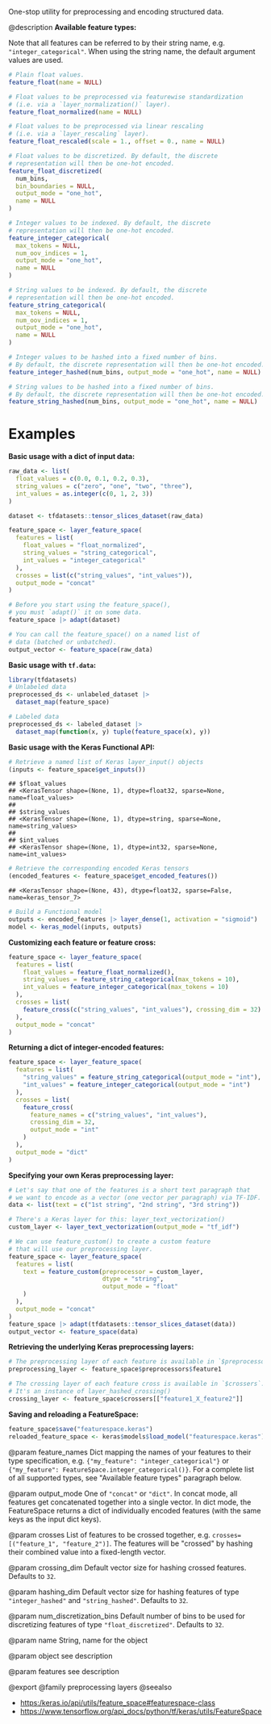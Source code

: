 One-stop utility for preprocessing and encoding structured data.

@description
**Available feature types:**

Note that all features can be referred to by their string name,
e.g. `"integer_categorical"`. When using the string name, the default
argument values are used.


```r
# Plain float values.
feature_float(name = NULL)

# Float values to be preprocessed via featurewise standardization
# (i.e. via a `layer_normalization()` layer).
feature_float_normalized(name = NULL)

# Float values to be preprocessed via linear rescaling
# (i.e. via a `layer_rescaling` layer).
feature_float_rescaled(scale = 1., offset = 0., name = NULL)

# Float values to be discretized. By default, the discrete
# representation will then be one-hot encoded.
feature_float_discretized(
  num_bins,
  bin_boundaries = NULL,
  output_mode = "one_hot",
  name = NULL
)

# Integer values to be indexed. By default, the discrete
# representation will then be one-hot encoded.
feature_integer_categorical(
  max_tokens = NULL,
  num_oov_indices = 1,
  output_mode = "one_hot",
  name = NULL
)

# String values to be indexed. By default, the discrete
# representation will then be one-hot encoded.
feature_string_categorical(
  max_tokens = NULL,
  num_oov_indices = 1,
  output_mode = "one_hot",
  name = NULL
)

# Integer values to be hashed into a fixed number of bins.
# By default, the discrete representation will then be one-hot encoded.
feature_integer_hashed(num_bins, output_mode = "one_hot", name = NULL)

# String values to be hashed into a fixed number of bins.
# By default, the discrete representation will then be one-hot encoded.
feature_string_hashed(num_bins, output_mode = "one_hot", name = NULL)
```
# Examples
**Basic usage with a dict of input data:**


```r
raw_data <- list(
  float_values = c(0.0, 0.1, 0.2, 0.3),
  string_values = c("zero", "one", "two", "three"),
  int_values = as.integer(c(0, 1, 2, 3))
)

dataset <- tfdatasets::tensor_slices_dataset(raw_data)

feature_space <- layer_feature_space(
  features = list(
    float_values = "float_normalized",
    string_values = "string_categorical",
    int_values = "integer_categorical"
  ),
  crosses = list(c("string_values", "int_values")),
  output_mode = "concat"
)

# Before you start using the feature_space(),
# you must `adapt()` it on some data.
feature_space |> adapt(dataset)

# You can call the feature_space() on a named list of
# data (batched or unbatched).
output_vector <- feature_space(raw_data)
```

**Basic usage with `tf.data`:**


```r
library(tfdatasets)
# Unlabeled data
preprocessed_ds <- unlabeled_dataset |>
  dataset_map(feature_space)

# Labeled data
preprocessed_ds <- labeled_dataset |>
  dataset_map(function(x, y) tuple(feature_space(x), y))
```

**Basic usage with the Keras Functional API:**


```r
# Retrieve a named list of Keras layer_input() objects
(inputs <- feature_space$get_inputs())
```

```
## $float_values
## <KerasTensor shape=(None, 1), dtype=float32, sparse=None, name=float_values>
##
## $string_values
## <KerasTensor shape=(None, 1), dtype=string, sparse=None, name=string_values>
##
## $int_values
## <KerasTensor shape=(None, 1), dtype=int32, sparse=None, name=int_values>
```

```r
# Retrieve the corresponding encoded Keras tensors
(encoded_features <- feature_space$get_encoded_features())
```

```
## <KerasTensor shape=(None, 43), dtype=float32, sparse=False, name=keras_tensor_7>
```

```r
# Build a Functional model
outputs <- encoded_features |> layer_dense(1, activation = "sigmoid")
model <- keras_model(inputs, outputs)
```

**Customizing each feature or feature cross:**


```r
feature_space <- layer_feature_space(
  features = list(
    float_values = feature_float_normalized(),
    string_values = feature_string_categorical(max_tokens = 10),
    int_values = feature_integer_categorical(max_tokens = 10)
  ),
  crosses = list(
    feature_cross(c("string_values", "int_values"), crossing_dim = 32)
  ),
  output_mode = "concat"
)
```

**Returning a dict of integer-encoded features:**


```r
feature_space <- layer_feature_space(
  features = list(
    "string_values" = feature_string_categorical(output_mode = "int"),
    "int_values" = feature_integer_categorical(output_mode = "int")
  ),
  crosses = list(
    feature_cross(
      feature_names = c("string_values", "int_values"),
      crossing_dim = 32,
      output_mode = "int"
    )
  ),
  output_mode = "dict"
)
```

**Specifying your own Keras preprocessing layer:**


```r
# Let's say that one of the features is a short text paragraph that
# we want to encode as a vector (one vector per paragraph) via TF-IDF.
data <- list(text = c("1st string", "2nd string", "3rd string"))

# There's a Keras layer for this: layer_text_vectorization()
custom_layer <- layer_text_vectorization(output_mode = "tf_idf")

# We can use feature_custom() to create a custom feature
# that will use our preprocessing layer.
feature_space <- layer_feature_space(
  features = list(
    text = feature_custom(preprocessor = custom_layer,
                          dtype = "string",
                          output_mode = "float"
    )
  ),
  output_mode = "concat"
)
feature_space |> adapt(tfdatasets::tensor_slices_dataset(data))
output_vector <- feature_space(data)
```

**Retrieving the underlying Keras preprocessing layers:**


```r
# The preprocessing layer of each feature is available in `$preprocessors`.
preprocessing_layer <- feature_space$preprocessors$feature1

# The crossing layer of each feature cross is available in `$crossers`.
# It's an instance of layer_hashed_crossing()
crossing_layer <- feature_space$crossers[["feature1_X_feature2"]]
```

**Saving and reloading a FeatureSpace:**


```r
feature_space$save("featurespace.keras")
reloaded_feature_space <- keras$models$load_model("featurespace.keras")
```

@param feature_names
Dict mapping the names of your features to their
type specification, e.g. `{"my_feature": "integer_categorical"}`
or `{"my_feature": FeatureSpace.integer_categorical()}`.
For a complete list of all supported types, see
"Available feature types" paragraph below.

@param output_mode
One of `"concat"` or `"dict"`. In concat mode, all
features get concatenated together into a single vector.
In dict mode, the FeatureSpace returns a dict of individually
encoded features (with the same keys as the input dict keys).

@param crosses
List of features to be crossed together, e.g.
`crosses=[("feature_1", "feature_2")]`. The features will be
"crossed" by hashing their combined value into
a fixed-length vector.

@param crossing_dim
Default vector size for hashing crossed features.
Defaults to `32`.

@param hashing_dim
Default vector size for hashing features of type
`"integer_hashed"` and `"string_hashed"`. Defaults to `32`.

@param num_discretization_bins
Default number of bins to be used for
discretizing features of type `"float_discretized"`.
Defaults to `32`.

@param name
String, name for the object

@param object
see description

@param features
see description

@export
@family preprocessing layers
@seealso
+ <https:/keras.io/api/utils/feature_space#featurespace-class>
+ <https://www.tensorflow.org/api_docs/python/tf/keras/utils/FeatureSpace>
